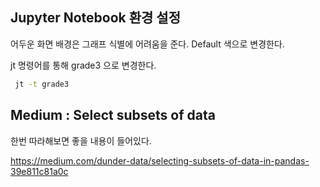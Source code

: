 ## Jupyter Notebook 환경 설정

어두운 화면 배경은 그래프 식별에 어려움을 준다. Default 색으로 변경한다.

jt 명령어를 통해 grade3 으로 변경한다.

```bash
 jt -t grade3
```


## Medium : Select subsets of data

한번 따라해보면 좋을 내용이 들어있다.

https://medium.com/dunder-data/selecting-subsets-of-data-in-pandas-39e811c81a0c